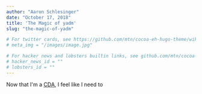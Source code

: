 ```yaml
---
author: "Aaron Schlesinger"
date: "October 17, 2018"
title: 'The Magic of yadm'
slug: "the-magic-of-yadm"

# For twitter cards, see https://github.com/mtn/cocoa-eh-hugo-theme/wiki/Twitter-cards
# meta_img = "/images/image.jpg"

# For hacker news and lobsters builtin links, see github.com/mtn/cocoa-eh-hugo-theme/wiki/Social-Links
# hacker_news_id = ""
# lobsters_id = ""
---
```


Now that I'm a [CDA](https://developer.microsoft.com/en-us/advocates/aaron-schlesinger), I feel like
I need to 